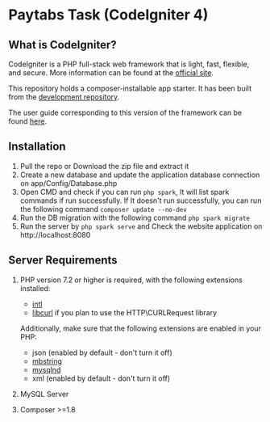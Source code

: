 # Paytabs Task (CodeIgniter 4)

## What is CodeIgniter?

CodeIgniter is a PHP full-stack web framework that is light, fast, flexible, and secure. 
More information can be found at the [official site](http://codeigniter.com).

This repository holds a composer-installable app starter.
It has been built from the 
[development repository](https://github.com/codeigniter4/CodeIgniter4).

The user guide corresponding to this version of the framework can be found
[here](https://codeigniter4.github.io/userguide/). 

## Installation

1. Pull the repo or Download the zip file and extract it
2. Create a new database and update the application database connection on app/Config/Database.php
3. Open CMD and check if you can run `php spark`, It will list spark commands if run successfully. If It doesn't run successfully, you can run the following command `composer update --no-dev`
4. Run the DB migration with the following command `php spark migrate`
5. Run the server by `php spark serve` and Check the website application on http://localhost:8080

## Server Requirements

1. PHP version 7.2 or higher is required, with the following extensions installed: 

	- [intl](http://php.net/manual/en/intl.requirements.php)
	- [libcurl](http://php.net/manual/en/curl.requirements.php) if you plan to use the HTTP\CURLRequest library

	Additionally, make sure that the following extensions are enabled in your PHP:

	- json (enabled by default - don't turn it off)
	- [mbstring](http://php.net/manual/en/mbstring.installation.php)
	- [mysqlnd](http://php.net/manual/en/mysqlnd.install.php)
	- xml (enabled by default - don't turn it off)

2. MySQL Server
3. Composer >=1.8
